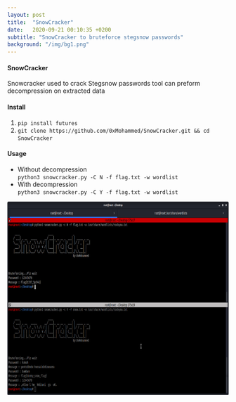 ```yaml
---
layout: post
title:  "SnowCracker"
date:   2020-09-21 00:10:35 +0200
subtitle: "SnowCracker to bruteforce stegsnow passwords"
background: "/img/bg1.png"
---
```


#### SnowCracker
Snowcracker used to crack Stegsnow passwords tool can preform decompression on extracted data

#### Install
1. `pip install futures`
2. `git clone https://github.com/0xMohammed/SnowCracker.git && cd SnowCracker`

#### Usage

* Without decompression  
`python3 snowcracker.py -C N -f flag.txt -w wordlist`
* With decompression  
`python3 snowcracker.py -C Y -f flag.txt -w wordlist`

 <img src="/img/SnowCracker.jpg" alt="Snow-Cracker Usage" width="800" height="440">
